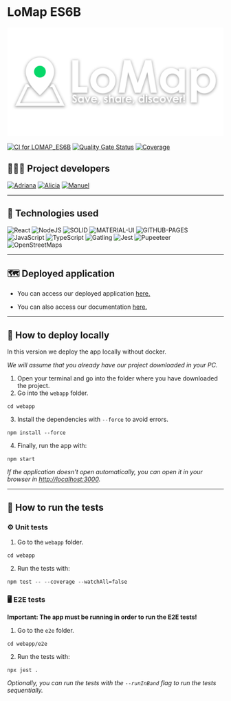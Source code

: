 # LoMap ES6B

![](lomap_logo.png)

[![CI for LOMAP_ES6B](https://github.com/Arquisoft/lomap_es6b/actions/workflows/lomap_es6b.yml/badge.svg)](https://github.com/Arquisoft/lomap_es6b/actions/workflows/lomap_es6b.yml)
[![Quality Gate Status](https://sonarcloud.io/api/project_badges/measure?project=Arquisoft_lomap_es6b&metric=alert_status)](https://sonarcloud.io/summary/new_code?id=Arquisoft_lomap_es6b)
[![Coverage](https://sonarcloud.io/api/project_badges/measure?project=Arquisoft_lomap_es6b&metric=coverage)](https://sonarcloud.io/summary/new_code?id=Arquisoft_lomap_es6b)


## 🧑🏻‍💻 Project developers
[![Adriana](https://img.shields.io/badge/UO283840-Adriana%20Arias-hotpink)](https://github.com/uo283840)
[![Alicia](https://img.shields.io/badge/UO275727-Alicia%20Fernández-purple)](https://github.com/aliciafp15)
[![Manuel](https://img.shields.io/badge/UO282249-Manuel%20López-blue)](https://github.com/uo282249)

---
## 🐧 Technologies used
![React](https://img.shields.io/badge/React-0C9FCB)
![NodeJS](https://img.shields.io/badge/NodeJS-82CD28)
![SOLID](https://img.shields.io/badge/Solid-7D4CFF)
![MATERIAL-UI](https://img.shields.io/badge/Material--UI-007FFF)
![GITHUB-PAGES](https://img.shields.io/badge/GitHub%20Pages-363536)
![JavaScript](https://img.shields.io/badge/JavaScript-EAD41C)
![TypeScript](https://img.shields.io/badge/TypeScript-2F72BC)
![Gatling](https://img.shields.io/badge/Gatling-E47D54)
![Jest](https://img.shields.io/badge/Jest-99425B)
![Pupeeteer](https://img.shields.io/badge/Pupeeteer-00D59D)
![OpenStreetMaps](https://img.shields.io/badge/OpenStreetMaps-74560F)

---
## 🗺️ Deployed application
* You can access our deployed application [here.](https://uo282249.github.io/lomap_es6b)

* You can also access our documentation [here.](https://arquisoft.github.io/lomap_es6b/)

---
## 🚀 How to deploy locally

In this version we deploy the app locally without docker.

*We will assume that you already have our project downloaded in your PC.*

1) Open your terminal and go into the folder where you have downloaded the project.
2) Go into the `webapp` folder.
```shell
cd webapp
```
3) Install the dependencies with `--force` to avoid errors.
```shell
npm install --force
```
4) Finally, run the app with:
```shell
npm start
```
_If the application doesn't open automatically, you can open it in your browser in [http://localhost:3000](http://localhost:3000)._

---
## 🧪 How to run the tests 
### ⚙️ Unit tests
1) Go to the `webapp` folder.
```shell
cd webapp
```
2) Run the tests with:
```shell
npm test -- --coverage --watchAll=false
```
### 🖥️ E2E tests
**Important: The app must be running in order to run the E2E tests!**
1) Go to the `e2e` folder.
```shell
cd webapp/e2e
```
2) Run the tests with:
```shell
npx jest . 
```
_Optionally, you can run the tests with the `--runInBand` flag to run the tests sequentially._

